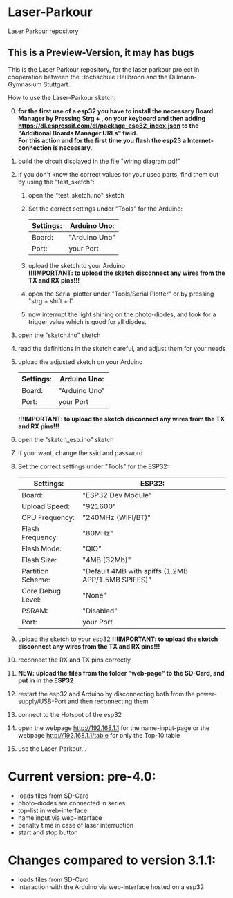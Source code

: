 # Laser-Parkour
Laser Parkour repository

## This is a Preview-Version, it may has bugs

This is the Laser Parkour repository, for the laser parkour project in cooperation between the Hochschule Heilbronn and the Dillmann-Gymnasium Stuttgart.

How to use the Laser-Parkour sketch:

0. **for the first use of a esp32 you have to install the necessary Board Manager by Pressing Strg + , on your keyboard and then adding https://dl.espressif.com/dl/package_esp32_index.json to the "Additional Boards Manager URLs" field.  
For this action and for the first time you flash the esp23 a Internet-connection is necessary.**
1. build the circuit displayed in the file "wiring diagram.pdf"
2. if you don't know the correct values for your used parts, find them out by using the "test_sketch":
	1. open the "test_sketch.ino" sketch
	2. Set the correct settings under "Tools" for the Arduino:

		| Settings: | Arduino Uno:  |
		|-----------|---------------|
		| Board:    | "Arduino Uno" |
		| Port:     | your Port     |

	3. upload the sketch to your Arduino  
		**!!!IMPORTANT: to upload the sketch disconnect any wires from the TX and RX pins!!!**
	4. open the Serial plotter under "Tools/Serial Plotter" or by pressing "strg + shift + l"
	5. now interrupt the light shining on the photo-diodes, and look for a trigger value which is good for all diodes.
3. open the "sketch.ino" sketch
4. read the definitions in the sketch careful, and adjust them for your needs
5. upload the adjusted sketch on your Arduino

	| Settings: | Arduino Uno:  |
	|-----------|---------------|
	| Board:    | "Arduino Uno" |
	| Port:     | your Port     |

	**!!!IMPORTANT: to upload the sketch disconnect any wires from the TX and RX pins!!!**
6. open the "sketch_esp.ino" sketch
7. if your want, change the ssid and password
8. Set the correct settings under "Tools" for the ESP32:
	
	| Settings:         | ESP32:                                             |
	|-------------------|----------------------------------------------------|
	| Board:            | "ESP32 Dev Module"                                 |
	| Upload Speed:     | "921600"                                           |
	| CPU Frequency:    | "240MHz (WIFI/BT)"                                 |
	| Flash Frequency:  | "80MHz"                                            |
	| Flash Mode:       | "QIO"                                              |
	| Flash Size:       | "4MB (32Mb)"                                       |
	| Partition Scheme: | "Default 4MB with spiffs (1.2MB APP/1.5MB SPIFFS)" |
	| Core Debug Level: | "None"                                             |
	| PSRAM:            | "Disabled"                                         |
	| Port:             | your Port                                          |

9. upload the sketch to your esp32
	**!!!IMPORTANT: to upload the sketch disconnect any wires from the TX and RX pins!!!**
10. reconnect the RX and TX pins correctly
11. **NEW: upload the files from the folder "web-page" to the SD-Card, and put in in the ESP32**
12. restart the esp32 and Arduino by disconnecting both from the power-supply/USB-Port and then reconnecting them
13. connect to the Hotspot of the esp32
14. open the webpage http://192.168.1.1 for the name-input-page or the webpage http://192.168.1.1/table for only the Top-10 table
15. use the Laser-Parkour...

# Current version: pre-4.0:
- loads files from SD-Card
- photo-diodes are connected in series
- top-list in web-interface
- name input via web-interface
- penalty time in case of laser interruption
- start and stop button

# Changes compared to version 3.1.1:
- loads files from SD-Card
- Interaction with the Arduino via web-interface hosted on a esp32



